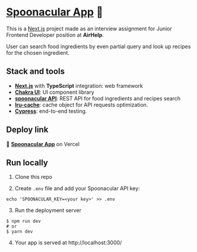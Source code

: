 # [Spoonacular App](https://spoonacular-app.vercel.app/) 🥄

This is a [Next.js](https://nextjs.org/) project made as an interview assignment for Junior Frontend Developer position at **AirHelp**.

User can search food ingredients by even partial query and look up recipes for the chosen ingredient.

## Stack and tools

- **[Next.js](https://nextjs.org/)** with **TypeScript** integration: web framework
- **[Chakra UI](https://chakra-ui.com/)**: UI component library
- **[spoonacular API](https://spoonacular.com/food-api)**: REST API for food ingredients and recipes search
- **[lru-cache](https://www.npmjs.com/package/lru-cache)**: cache object for API requests optimization.
- **[Cypress](https://www.cypress.io/)**: end-to-end testing.

## Deploy link

🔗 **[Spoonacular App](https://spoonacular-app.vercel.app/)** on Vercel

## Run locally

1. Clone this repo

2. Create `.env` file and add your Spoonacular API key:

```
echo 'SPOONACULAR_KEY=<your key>' >> .env
```

3. Run the deployment server

```
$ npm run dev
# or
$ yarn dev
```

4. Your app is served at http://localhost:3000/
